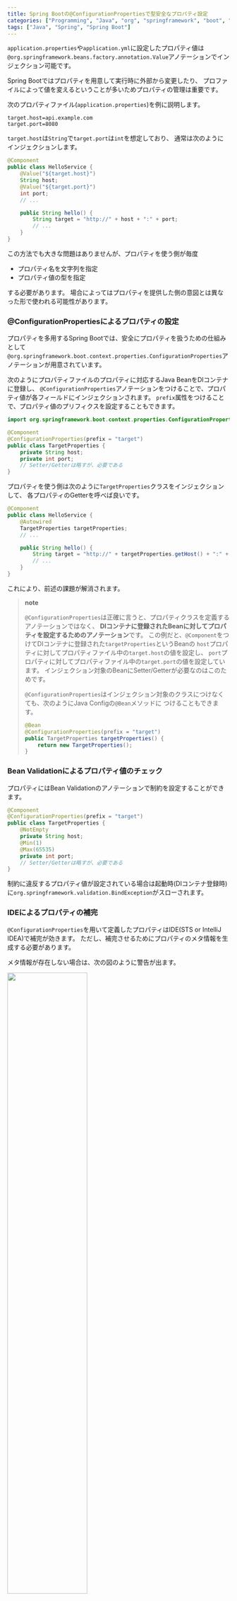 ```yaml
---
title: Spring Bootの@ConfigurationPropertiesで型安全なプロパティ設定 
categories: ["Programming", "Java", "org", "springframework", "boot", "context", "properties"]
tags: ["Java", "Spring", "Spring Boot"]
---
```



`application.properties`や`application.yml`に設定したプロパティ値は`@org.springframework.beans.factory.annotation.Value`アノテーションでインジェクション可能です。

Spring Bootではプロパティを用意して実行時に外部から変更したり、 プロファイルによって値を変えるということが多いためプロパティの管理は重要です。

次のプロパティファイル(`application.properties`)を例に説明します。

``` properties
target.host=api.example.com
target.port=8080
```

`target.host`は`String`で`target.port`は`int`を想定しており、 通常は次のようにインジェクションします。

``` java
@Component
public class HelloService {
    @Value("${target.host}")
    String host;
    @Value("${target.port}")
    int port;
    // ...

    public String hello() {
        String target = "http://" + host + ":" + port;
        // ...
    }
}
```

この方法でも大きな問題はありませんが、プロパティを使う側が毎度

-   プロパティ名を文字列を指定
-   プロパティ値の型を指定

する必要があります。 場合によってはプロパティを提供した側の意図とは異なった形で使われる可能性があります。

### @ConfigurationPropertiesによるプロパティの設定

プロパティを多用するSpring Bootでは、安全にプロパティを扱うための仕組みとして `@org.springframework.boot.context.properties.ConfigurationProperties`アノテーションが用意されています。

次のようにプロパティファイルのプロパティに対応するJava BeanをDIコンテナに登録し、 `@ConfigurationProperties`アノテーションをつけることで、プロパティ値が各フィールドにインジェクションされます。 `prefix`属性をつけることで、プロパティ値のプリフィクスを設定することもできます。

``` java
import org.springframework.boot.context.properties.ConfigurationProperties;

@Component
@ConfigurationProperties(prefix = "target")
public class TargetProperties {
    private String host;
    private int port;
    // Setter/Getterは略すが、必要である
}
```

プロパティを使う側は次のように`TargetProperties`クラスをインジェクションして、 各プロパティのGetterを呼べば良いです。

``` java
@Component
public class HelloService {
    @Autowired
    TargetProperties targetProperties;
    // ...

    public String hello() {
        String target = "http://" + targetProperties.getHost() + ":" + targetProperties.getPort();
        // ...
    }
}
```

これにより、前述の課題が解消されます。

> **note**
>
> `@ConfigurationProperties`は正確に言うと、プロパティクラスを定義するアノテーションではなく、 **DIコンテナに登録されたBeanに対してプロパティを設定するためのアノテーション**です。 この例だと、`@Component`をつけてDIコンテナに登録された`targetProperties`というBeanの `host`プロパティに対してプロパティファイル中の`target.host`の値を設定し、 `port`プロパティに対してプロパティファイル中の`target.port`の値を設定しています。 インジェクション対象のBeanにSetter/Getterが必要なのはこのためです。
>
> `@ConfigurationProperties`はインジェクション対象のクラスにつけなくても、次のようにJava Configの`@Bean`メソッドに つけることもできます。
>
> ``` java
> @Bean
> @ConfigurationProperties(prefix = "target")
> public TargetProperties targetProperties() {
>     return new TargetProperties();
> }
> ```

### Bean Validationによるプロパティ値のチェック

プロパティにはBean Validationのアノテーションで制約を設定することができます。

``` java
@Component
@ConfigurationProperties(prefix = "target")
public class TargetProperties {
    @NotEmpty
    private String host;
    @Min(1)
    @Max(65535)
    private int port;
    // Setter/Getterは略すが、必要である
}
```

制約に違反するプロパティ値が設定されている場合は起動時(DIコンテナ登録時)に`org.springframework.validation.BindException`がスローされます。

### IDEによるプロパティの補完

`@ConfigurationProperties`を用いて定義したプロパティはIDE(STS or IntelliJ IDEA)で補完が効きます。 ただし、補完させるためにプロパティのメタ情報を生成する必要があります。

メタ情報が存在しない場合は、次の図のように警告が出ます。

<img src="https://qiita-image-store.s3.amazonaws.com/0/1852/25284162-da2d-657f-7a58-bef4138aa287.png" style="width:60.0%" />

警告マークをクリックし「Add spring-boot-configuration-processor to pom.xml」をクリックすると、 プロジェクトのpom.xmlに次の依存関係が追加されます。(もちろん手動で追加しても良いです)

``` xml
<dependency>
    <groupId>org.springframework.boot</groupId>
    <artifactId>spring-boot-configuration-processor</artifactId>
    <optional>true</optional>
</dependency>
```

> **note**
>
> `spring-boot-configuration-processor`にはPluggable Annotation Processing API (JSR 269)を実装したクラスが含まれており、 `@ConfigurationProperties`アノテーションが追加Javaソースからメタ情報のJSONを出力します。
>
> IDEでビルドすると`target/META-INF/spring-configuration-metadata.json`に以下の内容のJSONファイルが出力されます。
>
> ``` json
> {
>   "groups": [{
>     "name": "target",
>     "type": "com.example.TargetProperties",
>     "sourceType": "com.example.TargetProperties"
>   }],
>   "properties": [
>     {
>       "name": "target.host",
>       "type": "java.lang.String",
>       "sourceType": "com.example.TargetProperties"
>     },
>     {
>       "name": "target.port",
>       "type": "java.lang.Integer",
>       "sourceType": "com.example.TargetProperties"
>     }
>   ],
>   "hints": []
> }
> ```
>
> Mavenでビルド(`mvn compile`)しても`spring-configuration-metadata.json`は生成されます。

メタ情報が存在する場合は、`application.properties`で`Ctrl` + `Space`を押すと次のように、 候補が表示されます。

<img src="https://qiita-image-store.s3.amazonaws.com/0/1852/252df531-2a80-2e27-a149-a8d4912eaea0.png" style="width:40.0%" />

Spring Bootでプロパティを外部化する場合は積極的に`@ConfigurationProperties`を使用するのが良いでしょう。


